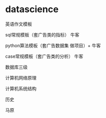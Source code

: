 # datascience

英语作文模板 

sql常规模板（套广告类的指标） 牛客

python算法模板（套广告数据集 做项目）+ 牛客 

case常规模板（套广告类的分析） 牛客

数据库三级

计算机网络原理

计算机系统结构

历史

马原
